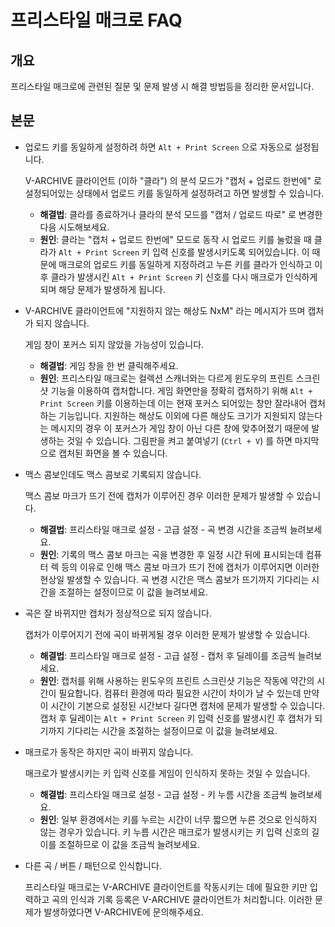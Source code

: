 # 프리스타일 매크로 FAQ

## 개요

프리스타일 매크로에 관련된 질문 및 문제 발생 시 해결 방법등을 정리한 문서입니다.

## 본문

- 업로드 키를 동일하게 설정하려 하면 `Alt + Print Screen` 으로 자동으로 설정됩니다.

  V-ARCHIVE 클라이언트 (이하 "클라") 의 분석 모드가 "캡처 + 업로드 한번에" 로 설정되어있는 상태에서 업로드 키를 동일하게 설정하려고 하면 발생할 수 있습니다.

  - **해결법**: 클라를 종료하거나 클라의 분석 모드를 "캡처 / 업로드 따로" 로 변경한 다음 시도해보세요.
  - **원인**: 클라는 "캡처 + 업로드 한번에" 모드로 동작 시 업로드 키를 눌렀을 때 클라가 `Alt + Print Screen` 키 입력 신호를 발생시키도록 되어있습니다. 이 때문에 매크로의 업로드 키를 동일하게 지정하려고 누른 키를 클라가 인식하고 이후 클라가 발생시킨 `Alt + Print Screen` 키 신호를 다시 매크로가 인식하게 되며 해당 문제가 발생하게 됩니다.

- V-ARCHIVE 클라이언트에 "지원하지 않는 해상도 NxM" 라는 메시지가 뜨며 캡처가 되지 않습니다.

  게임 창이 포커스 되지 않았을 가능성이 있습니다.

  - **해결법**: 게임 창을 한 번 클릭해주세요.
  - **원인**: 프리스타일 매크로는 컬렉션 스캐너와는 다르게 윈도우의 프린트 스크린샷 기능을 이용하여 캡처합니다. 게임 화면만을 정확히 캡처하기 위해 `Alt + Print Screen` 키를 이용하는데 이는 현재 포커스 되어있는 창만 잘라내어 캡처하는 기능입니다. 지원하는 해상도 이외에 다른 해상도 크기가 지원되지 않는다는 메시지의 경우 이 포커스가 게임 창이 아닌 다른 창에 맞추어졌기 때문에 발생하는 것일 수 있습니다. 그림판을 켜고 붙여넣기 (`Ctrl + V`) 를 하면 마지막으로 캡처된 화면을 볼 수 있습니다.

- 맥스 콤보인데도 맥스 콤보로 기록되지 않습니다.

  맥스 콤보 마크가 뜨기 전에 캡처가 이루어진 경우 이러한 문제가 발생할 수 있습니다.

  - **해결법**: 프리스타일 매크로 설정 - 고급 설정 - 곡 변경 시간을 조금씩 늘려보세요.
  - **원인**: 기록의 맥스 콤보 마크는 곡을 변경한 후 일정 시간 뒤에 표시되는데 컴퓨터 렉 등의 이유로 인해 맥스 콤보 마크가 뜨기 전에 캡처가 이루어지면 이러한 현상일 발생할 수 있습니다. 곡 변경 시간은 맥스 콤보가 뜨기까지 기다리는 시간을 조절하는 설정이므로 이 값을 늘려보세요.

- 곡은 잘 바뀌지만 캡처가 정상적으로 되지 않습니다.

  캡처가 이루어지기 전에 곡이 바뀌게될 경우 이러한 문제가 발생할 수 있습니다.

  - **해결법**: 프리스타일 매크로 설정 - 고급 설정 - 캡처 후 딜레이를 조금씩 늘려보세요.
  - **원인**: 캡처를 위해 사용하는 윈도우의 프린트 스크린샷 기능은 작동에 약간의 시간이 필요합니다. 컴퓨터 환경에 따라 필요한 시간이 차이가 날 수 있는데 만약 이 시간이 기본으로 설정된 시간보다 길다면 캡처에 문제가 발생할 수 있습니다. 캡처 후 딜레이는 `Alt + Print Screen` 키 입력 신호를 발생시킨 후 캡처가 되기까지 기다리는 시간을 조절하는 설정이므로 이 값을 늘려보세요.

- 매크로가 동작은 하지만 곡이 바뀌지 않습니다.

  매크로가 발생시키는 키 입력 신호를 게임이 인식하지 못하는 것일 수 있습니다.

  - **해결법**: 프리스타일 매크로 설정 - 고급 설정 - 키 누름 시간을 조금씩 늘려보세요.
  - **원인**: 일부 환경에서는 키를 누르는 시간이 너무 짧으면 누른 것으로 인식하지 않는 경우가 있습니다. 키 누름 시간은 매크로가 발생시키는 키 입력 신호의 길이를 조절하므로 이 값을 조금씩 늘려보세요.

- 다른 곡 / 버튼 / 패턴으로 인식합니다.

  프리스타일 매크로는 V-ARCHIVE 클라이언트를 작동시키는 데에 필요한 키만 입력하고 곡의 인식과 기록 등록은 V-ARCHIVE 클라이언트가 처리합니다. 이러한 문제가 발생하였다면 V-ARCHIVE에 문의해주세요.
